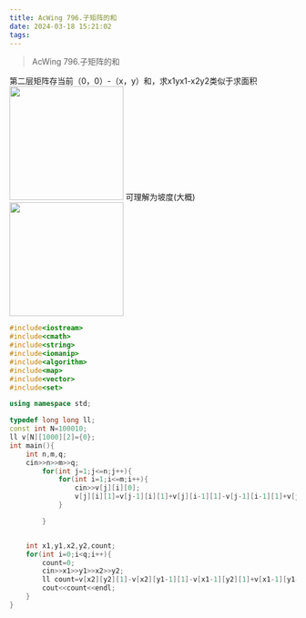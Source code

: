 ```yaml
---
title: AcWing 796.子矩阵的和
date: 2024-03-18 15:21:02
tags:
---
```

> AcWing 796.子矩阵的和
<!-- more -->


第二层矩阵存当前（0，0）-（x，y）和，求x1yx1-x2y2类似于求面积
<img src="https://picstorage.danielniu.me/imgs/20240318231648.jpg" height="200" width="200" />
可理解为坡度(大概)
<img src="https://picstorage.danielniu.me/imgs/20240318231647.jpg" height="200" width="200" />
```cpp
#include<iostream>
#include<cmath>
#include<string>
#include<iomanip>
#include<algorithm>
#include<map>
#include<vector>
#include<set>

using namespace std;

typedef long long ll;
const int N=100010;
ll v[N][1000][2]={0};
int main(){
    int n,m,q;
    cin>>n>>m>>q;
        for(int j=1;j<=n;j++){
            for(int i=1;i<=m;i++){
                cin>>v[j][i][0];
                v[j][i][1]=v[j-1][i][1]+v[j][i-1][1]-v[j-1][i-1][1]+v[j][i][0];
            }

        }


    int x1,y1,x2,y2,count;
    for(int i=0;i<q;i++){
        count=0;
        cin>>x1>>y1>>x2>>y2;
        ll count=v[x2][y2][1]-v[x2][y1-1][1]-v[x1-1][y2][1]+v[x1-1][y1-1][1];
        cout<<count<<endl;
    }
}
```